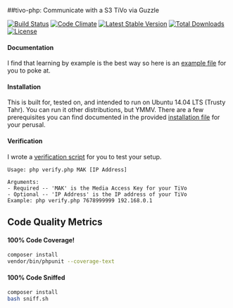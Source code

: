 ##tivo-php: Communicate with a S3 TiVo via Guzzle

[![Build Status](https://travis-ci.org/jimlind/tivo-php.png?branch=master)](https://travis-ci.org/jimlind/tivo-php)
[![Code Climate](https://codeclimate.com/github/jimlind/tivo-php/badges/gpa.svg)](https://codeclimate.com/github/jimlind/tivo-php)
[![Latest Stable Version](https://poser.pugx.org/jimlind/tivo-php/v/stable.svg)](https://packagist.org/packages/jimlind/tivo-php)
[![Total Downloads](https://poser.pugx.org/jimlind/tivo-php/downloads.svg)](https://packagist.org/packages/jimlind/tivo-php)
[![License](https://poser.pugx.org/jimlind/tivo-php/license.svg)](https://packagist.org/packages/jimlind/tivo-php)

#### Documentation

I find that learning by example is the best way so here is an [example file](example.php) for you to poke at.

#### Installation

This is built for, tested on, and intended to run on Ubuntu 14.04 LTS (Trusty Tahr). You can run it other distributions, but YMMV.
There are a few prerequisites you can find documented in the provided [installation file](INSTALLATION.md) for your perusal.

#### Verification

I wrote a [verification script](verify.php) for you to test your setup.
```
Usage: php verify.php MAK [IP Address]

Arguments:
- Required -- 'MAK' is the Media Access Key for your TiVo
- Optional -- 'IP Address' is the IP address of your TiVo
Example: php verify.php 7678999999 192.168.0.1
```

## Code Quality Metrics

#### 100% Code Coverage!
```sh
composer install
vendor/bin/phpunit --coverage-text
```

#### 100% Code Sniffed
```sh
composer install
bash sniff.sh
```